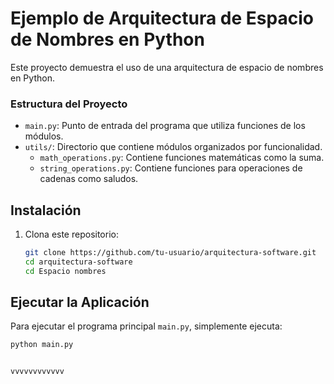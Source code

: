 # Ejemplo de Arquitectura de Espacio de Nombres en Python

Este proyecto demuestra el uso de una arquitectura de espacio de nombres en Python.

### Estructura del Proyecto

- `main.py`: Punto de entrada del programa que utiliza funciones de los módulos.
- `utils/`: Directorio que contiene módulos organizados por funcionalidad.
  - `math_operations.py`: Contiene funciones matemáticas como la suma.
  - `string_operations.py`: Contiene funciones para operaciones de cadenas como saludos.

## Instalación

1. Clona este repositorio:

    ```bash
    git clone https://github.com/tu-usuario/arquitectura-software.git
    cd arquitectura-software
    cd Espacio nombres

## Ejecutar la Aplicación

Para ejecutar el programa principal `main.py`, simplemente ejecuta:

```bash
python main.py


vvvvvvvvvvvv